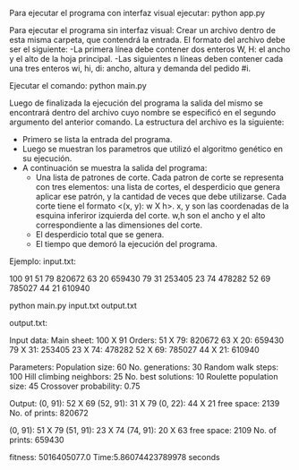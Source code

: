 Para ejecutar el programa con interfaz visual ejecutar: python app.py

Para ejecutar el programa sin interfaz visual:
Crear un archivo dentro de esta misma carpeta, que contendrá la entrada. El formato del archivo debe ser el siguiente:
-La primera línea debe contener dos enteros W, H: el ancho y el alto de la hoja principal.
-Las siguientes n líneas deben contener cada una tres enteros wi, hi, di: ancho, altura y demanda del pedido #i.

Ejecutar el comando: python main.py <nombre del archivo de entrada> <nombre del archivo de salida>

Luego de finalizada la ejecución del programa la salida del mismo se encontrará dentro del archivo cuyo nombre se especificó en el segundo argumento del anterior comando. La estructura del archivo es la siguiente:
- Primero se lista la entrada del programa.
- Luego se muestran los parametros que utilizó el algoritmo genético en su ejecución.
- A continuación se muestra la salida del programa:
    - Una lista de patrones de corte. Cada patron de corte se representa con tres elementos: una lista de cortes, el desperdicio que genera aplicar ese patrón, y la cantidad de veces que debe utilizarse. Cada corte tiene el formato <(x, y): w X h>. x, y son las coordenadas de la esquina inferiror izquierda del corte. w,h son el ancho y el alto correspondiente a las dimensiones del corte.
    - El desperdicio total que se genera.
    - El tiempo que demoró la ejecución del programa.

Ejemplo:
input.txt:

100 91
51 79 820672
63 20 659430
79 31 253405
23 74 478282
52 69 785027
44 21 610940

python main.py input.txt output.txt

output.txt:

Input data:
Main sheet: 100 X 91
Orders:
51 X 79: 820672
63 X 20: 659430
79 X 31: 253405
23 X 74: 478282
52 X 69: 785027
44 X 21: 610940

Parameters:
Population size: 60
No. generations: 30
Random walk steps: 100
Hill climbing neighbors: 25
No. best solutions: 10
Roulette population size: 45
Crossover probability: 0.75

Output:
(0, 91): 52 X 69  (52, 91): 31 X 79  (0, 22): 44 X 21
free space: 2139   No. of prints: 820672

(0, 91): 51 X 79  (51, 91): 23 X 74  (74, 91): 20 X 63
free space: 2109   No. of prints: 659430

fitness: 5016405077.0
Time:5.86074423789978 seconds